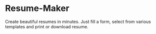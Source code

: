 # Resume-Maker
Create beautiful resumes in minutes. Just fill a form, select from various templates and print or download resume.
